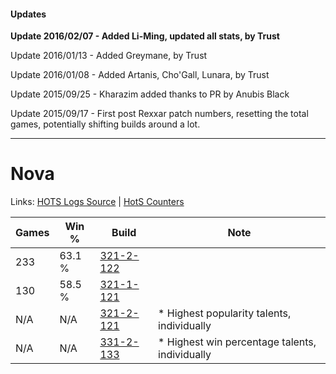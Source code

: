 #### Updates
**Update 2016/02/07 - Added Li-Ming, updated all stats, by Trust**

Update 2016/01/13 - Added Greymane, by Trust

Update 2016/01/08 - Added Artanis, Cho'Gall, Lunara, by Trust

Update 2015/09/25 - Kharazim added thanks to PR by Anubis Black

Update 2015/09/17 - First post Rexxar patch numbers, resetting the total games, potentially shifting builds around a lot.

***

# Nova

Links: [HOTS Logs Source](https://www.hotslogs.com/Sitewide/HeroDetails?Hero=Nova) | [HotS Counters](http://hotscounters.com/#/hero/Nova)

Games  | Win %  | Build     | Note
-----  | -----  | -----     | ----
233    | 63.1 % | [321-2-122](http://www.heroesfire.com/hots/talent-calculator/nova#oPdQ) | 
130    | 58.5 % | [321-1-121](http://www.heroesfire.com/hots/talent-calculator/nova#oPNn) | 
N/A    | N/A    | [321-2-121](http://www.heroesfire.com/hots/talent-calculator/nova#oPdP) | * Highest popularity talents, individually
N/A    | N/A    | [331-2-133](http://www.heroesfire.com/hots/talent-calculator/nova#oo25) | * Highest win percentage talents, individually
